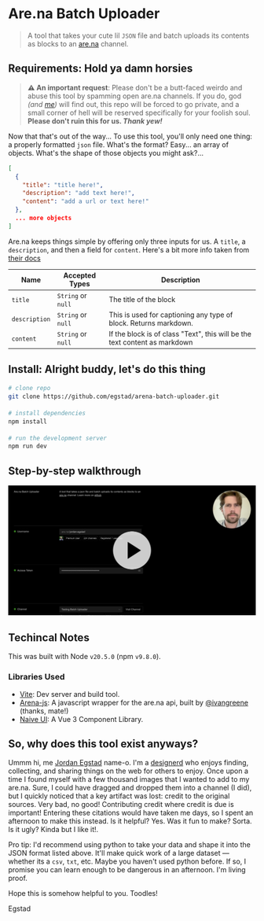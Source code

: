 # Are.na Batch Uploader

> A tool that takes your cute lil `JSON` file and batch uploads its contents as blocks to an [are.na](are.na) channel.

## **Requirements**: Hold ya damn horsies

> **⚠️ An important request**: Please don't be a butt-faced weirdo and abuse this tool by spamming open are.na channels. If you do, god _(and [me](https://github.com/egstad))_ will find out, this repo will be forced to go private, and a small corner of hell will be reserved specifically for your foolish soul. **Please don't ruin this for us. _Thank yew!_**

Now that that's out of the way... To use this tool, you'll only need one thing: a properly formatted `json` file. What's the format? Easy... an array of objects. What's the shape of those objects you might ask?...

```json
[
  {
    "title": "title here!",
    "description": "add text here!",
    "content": "add a url or text here!"
  },
  ... more objects
]
```

Are.na keeps things simple by offering only three inputs for us. A `title`, a `description`, and then a field for `content`. Here's a bit more info taken from [their docs](https://dev.are.na/)

| Name          | Accepted Types     | Description                                                                |
| ------------- | ------------------ | -------------------------------------------------------------------------- |
| `title`       | `String` or `null` | The title of the block                                                     |
| `description` | `String` or `null` | This is used for captioning any type of block. Returns markdown.           |
| `content`     | `String` or `null` | If the block is of class "Text", this will be the text content as markdown |

## **Install**: Alright buddy, let's do this thing

```bash
# clone repo
git clone https://github.com/egstad/arena-batch-uploader.git

# install dependencies
npm install

# run the development server
npm run dev
```

## Step-by-step walkthrough

[![Now in Android: 55](https://raw.githubusercontent.com/egstad/arena-batch-uploader/main/public/walkthrough-thumbnail.png?token=GHSAT0AAAAAACGESEPEE6KAYRVJZCMNUCKUZG32D5Q)](https://www.loom.com/share/d1251cffa4674af99dd64eafc61810d2?sid=08c32871-7ba7-40bf-b19b-28079fa17bfb "Are.na Batch Uploader: 101")

## Techincal Notes

This was built with Node `v20.5.0` (npm `v9.8.0`).

### Libraries Used

- [Vite](https://github.com/vitejs/vite): Dev server and build tool.
- [Arena-js](https://github.com/ivangreene/arena-js): A javascript wrapper for the are.na api, built by [@ivangreene](https://github.com/ivangreene) (thanks, mate!)
- [Naive UI](https://github.com/tusen-ai/naive-ui): A Vue 3 Component Library.

## So, why does this tool exist anyways?

Ummm hi, me [Jordan Egstad](https://github.com/egstad) name-o. I'm a [designerd](https://egstad.com) who enjoys finding, collecting, and sharing things on the web for others to enjoy. Once upon a time I found myself with a few thousand images that I wanted to add to my are.na. Sure, I could have dragged and dropped them into a channel (I did), but I quickly noticed that a key artifact was lost: credit to the original sources. Very bad, no good! Contributing credit where credit is due is important! Entering these citations would have taken me days, so I spent an afternoon to make this instead. Is it helpful? Yes. Was it fun to make? Sorta. Is it ugly? Kinda but I like it!.

Pro tip: I'd recommend using python to take your data and shape it into the JSON format listed above. It'll make quick work of a large dataset — whether its a `csv`, `txt`, etc. Maybe you haven't used python before. If so, I promise you can learn enough to be dangerous in an afternoon. I'm living proof.

Hope this is somehow helpful to you. Toodles!

Egstad
